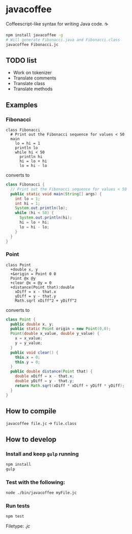 javacoffee
==========

Coffeescript-like syntax for writing Java code. :coffee:

```bash
npm install javacoffee -g
# Will generate Fibonacci.java and Fibonacci.class
javacoffee Fibonacci.jc
```

## TODO list

- Work on tokenizer
- Translate comments
- Translate class
- Translate methods

## Examples

### Fibonacci

```jc
class Fibonacci
  # Print out the Fibonacci sequence for values < 50
  main
    lo = hi = 1
    println lo
    while hi < 50
      println hi
      hi = lo + hi
      lo = hi - lo
```

converts to

```java
class Fibonacci {
  // Print out the Fibonacci sequence for values < 50
  public static void main(String[] args) {
    int lo = 1;
    int hi = 1;
    System.out.println(lo);
    while (hi < 50) {
      System.out.println(hi);
      hi = lo + hi;
      lo = hi - lo;
    }
  }
}
```

### Point

```jc
class Point
  +double x, y
  +&origin = Point 0 0
  Point @x @y
  +clear @x = @y = 0
  +distance(Point that):double
    xDiff = x - that.x
    yDiff = y - that.y
    Math.sqrt xDiff^2 + yDiff^2
```

converts to

```java
class Point {
  public double x, y;
  public static Point origin = new Point(0,0);
  Point(double x_value, double y_value) {
    x = x_value;
    y = y_value;
  }
  public void clear() {
    this.x = 0;
    this.y = 0;
  }
  public double distance(Point that) {
    double xDiff = x - that.x;
    double yDiff = y - that.y;
    return Math.sqrt(xDiff * xDiff + yDiff * yDiff);
  }
}
```

## How to compile

`javacoffee file.jc` -> `file.class`

## How to develop

### Install and keep `gulp` running

```bash
npm install
gulp
```

### Test with the following:

```bash
node ./bin/javacoffee myFile.jc
```

### Run tests

```bash
npm test
```

Filetype: _.jc_